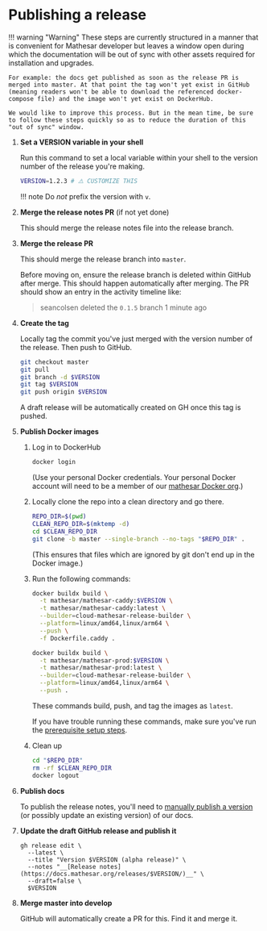 # Publishing a release

!!! warning "Warning"
    These steps are currently structured in a manner that is convenient for Mathesar developer but leaves a window open during which the documentation will be out of sync with other assets required for installation and upgrades.

    For example: the docs get published as soon as the release PR is merged into master. At that point the tag won't yet exist in GitHub (meaning readers won't be able to download the referenced docker-compose file) and the image won't yet exist on DockerHub.
    
    We would like to improve this process. But in the mean time, be sure to follow these steps quickly so as to reduce the duration of this "out of sync" window.

<!--
  NOTE TO DOCS EDITORS:

  This page has a substantial amount of content duplicated with cutting.md.
  Be sure to propagate changes there as necessary.
-->

1. **Set a VERSION variable in your shell**

    Run this command to set a local variable within your shell to the version number of the release you're making.

    ```sh
    VERSION=1.2.3 # ⚠️ CUSTOMIZE THIS
    ```

    !!! note
        Do _not_ prefix the version with `v`.

1. **Merge the release notes PR** (if not yet done)

    This should merge the release notes file into the release branch.

1. **Merge the release PR**

    This should merge the release branch into `master`.
    
    Before moving on, ensure the release branch is deleted within GitHub after merge. This should happen automatically after merging. The PR should show an entry in the activity timeline like:

    > seancolsen deleted the `0.1.5` branch 1 minute ago

1. **Create the tag**

    Locally tag the commit you've just merged with the version number of the release. Then push to GitHub.

    ```sh
    git checkout master
    git pull
    git branch -d $VERSION
    git tag $VERSION
    git push origin $VERSION
    ```

    A draft release will be automatically created on GH once this tag is pushed.

1. **Publish Docker images**

    1. Log in to DockerHub

        ```sh
        docker login
        ```

        (Use your personal Docker credentials. Your personal Docker account will need to be a member of our [mathesar Docker org](https://hub.docker.com/orgs/mathesar/members).)

    1. Locally clone the repo into a clean directory and go there.

        ```sh
        REPO_DIR=$(pwd)
        CLEAN_REPO_DIR=$(mktemp -d)
        cd $CLEAN_REPO_DIR
        git clone -b master --single-branch --no-tags "$REPO_DIR" .
        ```

        (This ensures that files which are ignored by git don't end up in the Docker image.)

    1. Run the following commands:

        ```sh
        docker buildx build \
          -t mathesar/mathesar-caddy:$VERSION \
          -t mathesar/mathesar-caddy:latest \
          --builder=cloud-mathesar-release-builder \
          --platform=linux/amd64,linux/arm64 \
          --push \
          -f Dockerfile.caddy .

        docker buildx build \
          -t mathesar/mathesar-prod:$VERSION \
          -t mathesar/mathesar-prod:latest \
          --builder=cloud-mathesar-release-builder \
          --platform=linux/amd64,linux/arm64 \
          --push .
        ```

        These commands build, push, and tag the images as `latest`.

        If you have trouble running these commands, make sure you've run the [prerequisite setup steps](./index.md#prerequisites).

    1. Clean up

        ```sh
        cd "$REPO_DIR"
        rm -rf $CLEAN_REPO_DIR
        docker logout
        ```

1. **Publish docs**

    To publish the release notes, you'll need to [manually publish a version](https://github.com/mathesar-foundation/mathesar/tree/develop/docs#how-to-publish-a-single-version-of-mathesars-docs) (or possibly update an existing version) of our docs.

1. **Update the draft GitHub release and publish it**

    ```
    gh release edit \
      --latest \
      --title "Version $VERSION (alpha release)" \
      --notes "__[Release notes](https://docs.mathesar.org/releases/$VERSION/)__" \
      --draft=false \
      $VERSION
    ```

1. **Merge master into develop**

    GitHub will automatically create a PR for this. Find it and merge it.


